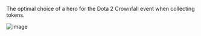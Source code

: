 The optimal choice of a hero for the Dota 2 Crownfall event when collecting tokens.

![image](https://github.com/user-attachments/assets/deef4d5a-0290-4180-bd1f-8c44d3d92415)
